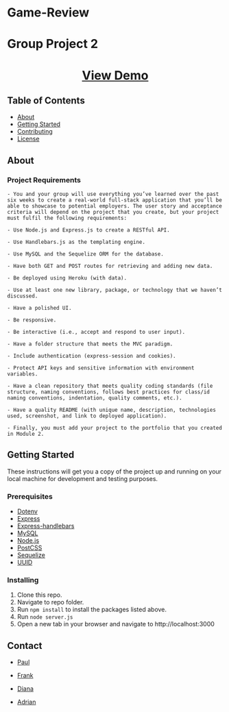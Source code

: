 # Game-Review
# Group Project 2 

<h1 align="center">
    <a href="https://videos-games-reviews-5f7a3dea0ee8.herokuapp.com/" target="_blank">
     View Demo
    </a>
</h1>

## Table of Contents

- [About](#about)
- [Getting Started](#getting_started)
- [Contributing](./CONTRIBUTING.md)
- [License](./LICENSE)


## About <a name = "about"></a>

### Project Requirements

```
- You and your group will use everything you’ve learned over the past six weeks to create a real-world full-stack application that you’ll be able to showcase to potential employers. The user story and acceptance criteria will depend on the project that you create, but your project must fulfil the following requirements:

- Use Node.js and Express.js to create a RESTful API.

- Use Handlebars.js as the templating engine.

- Use MySQL and the Sequelize ORM for the database.

- Have both GET and POST routes for retrieving and adding new data.

- Be deployed using Heroku (with data).

- Use at least one new library, package, or technology that we haven’t discussed.

- Have a polished UI.

- Be responsive.

- Be interactive (i.e., accept and respond to user input).

- Have a folder structure that meets the MVC paradigm.

- Include authentication (express-session and cookies).

- Protect API keys and sensitive information with environment variables.

- Have a clean repository that meets quality coding standards (file structure, naming conventions, follows best practices for class/id naming conventions, indentation, quality comments, etc.).

- Have a quality README (with unique name, description, technologies used, screenshot, and link to deployed application).

- Finally, you must add your project to the portfolio that you created in Module 2.
```

## Getting Started <a name = "getting_started"></a>

These instructions will get you a copy of the project up and running on your local machine for development and testing purposes.

### Prerequisites
- [Dotenv](https://www.npmjs.com/package/dotenv)
- [Express](https://www.npmjs.com/package/express)
- [Express-handlebars](https://www.npmjs.com/package/express-handlebars)
- [MySQL](https://www.npmjs.com/package/mysql)
- [Node.js](https://nodejs.org/en/)
- [PostCSS](https://www.npmjs.com/package/postcss)
- [Sequelize](https://www.npmjs.com/package/sequelize)
- [UUID](https://www.npmjs.com/package/uuid)

### Installing

1. Clone this repo.
2. Navigate to repo folder.
3. Run `npm install` to install the packages listed above.
4. Run `node server.js`
5. Open a new tab in your browser and navigate to http://localhost:3000

## Contact <a name = "contact"></a>

- [Paul](https://github.com/Cervp22)

- [Frank](https://github.com/FROMERO63)

- [Diana](https://github.com/dianafabela8)

- [Adrian](https://github.com/Adrianman562)
